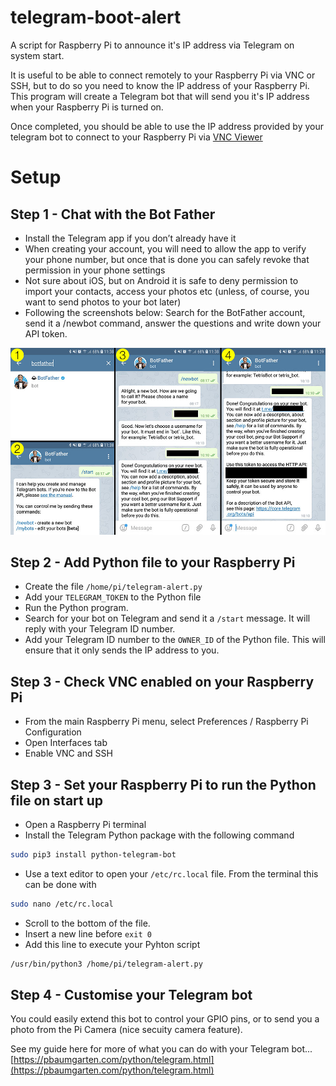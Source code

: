 # telegram-boot-alert

A script for Raspberry Pi to announce it's IP address via Telegram on system start.

It is useful to be able to connect remotely to your Raspberry Pi via VNC or SSH, but to do so you need to know the IP address of your Raspberry Pi. This program will create a Telegram bot that will send you it's IP address when your Raspberry Pi is turned on.

Once completed, you should be able to use the IP address provided by your telegram bot to connect to your Raspberry Pi via [VNC Viewer](https://www.realvnc.com/en/connect/download/viewer/)

# Setup

## Step 1 - Chat with the Bot Father

* Install the Telegram app if you don’t already have it
* When creating your account, you will need to allow the app to verify your phone number, but once that is done you can safely revoke that permission in your phone settings
* Not sure about iOS, but on Android it is safe to deny permission to import your contacts, access your photos etc (unless, of course, you want to send photos to your bot later)
* Following the screenshots below: Search for the BotFather account, send it a /newbot command, answer the questions and write down your API token.

![](telegram-botfather.jpg)

## Step 2 - Add Python file to your Raspberry Pi

* Create the file `/home/pi/telegram-alert.py`
* Add your `TELEGRAM_TOKEN` to the Python file
* Run the Python program.
* Search for your bot on Telegram and send it a `/start` message. It will reply with your Telegram ID number.
* Add your Telegram ID number to the `OWNER_ID` of the Python file. This will ensure that it only sends the IP address to you.

## Step 3 - Check VNC enabled on your Raspberry Pi

* From the main Raspberry Pi menu, select Preferences / Raspberry Pi Configuration
* Open Interfaces tab
* Enable VNC and SSH

## Step 3 - Set your Raspberry Pi to run the Python file on start up

* Open a Raspberry Pi terminal
* Install the Telegram Python package with the following command

```bash
sudo pip3 install python-telegram-bot
```

* Use a text editor to open your `/etc/rc.local` file. From the terminal this can be done with 

```bash
sudo nano /etc/rc.local
```

* Scroll to the bottom of the file. 
* Insert a new line before `exit 0`
* Add this line to execute your Pyhton script

```bash
/usr/bin/python3 /home/pi/telegram-alert.py
```

## Step 4 - Customise your Telegram bot

You could easily extend this bot to control your GPIO pins, or to send you a photo from the Pi Camera (nice secuity camera feature).

See my guide here for more of what you can do with your Telegram bot... [https://pbaumgarten.com/python/telegram.html](https://pbaumgarten.com/python/telegram.html)

